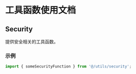 # 工具函数使用文档

## Security
提供安全相关的工具函数。

### 示例
```javascript
import { someSecurityFunction } from '@/utils/security';
``` 